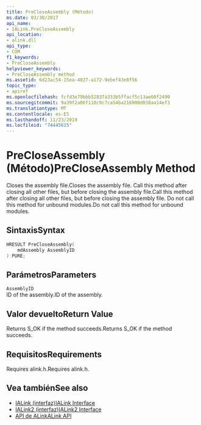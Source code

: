 ```yaml
---
title: PreCloseAssembly (Método)
ms.date: 03/30/2017
api_name:
- IALink.PreCloseAssembly
api_location:
- alink.dll
api_type:
- COM
f1_keywords:
- PreCloseAssembly
helpviewer_keywords:
- PreCloseAssembly method
ms.assetid: 6d23ac54-15ea-4027-a172-9ebef43e8f56
topic_type:
- apiref
ms.openlocfilehash: fcfd3e79bbb52837a333b5ffacf5c13ae60f2490
ms.sourcegitcommit: 9a39f2a06f110c9c7ca54ba216900d038aa14ef3
ms.translationtype: MT
ms.contentlocale: es-ES
ms.lasthandoff: 11/23/2019
ms.locfileid: "74445615"
---
```

# <a name="precloseassembly-method"></a><span data-ttu-id="ce3db-102">PreCloseAssembly (Método)</span><span class="sxs-lookup"><span data-stu-id="ce3db-102">PreCloseAssembly Method</span></span>
<span data-ttu-id="ce3db-103">Closes the assembly file.</span><span class="sxs-lookup"><span data-stu-id="ce3db-103">Closes the assembly file.</span></span> <span data-ttu-id="ce3db-104">Call this method after closing all other files, but before closing the assembly file.</span><span class="sxs-lookup"><span data-stu-id="ce3db-104">Call this method after closing all other files, but before closing the assembly file.</span></span> <span data-ttu-id="ce3db-105">Do not call this method for unbound modules.</span><span class="sxs-lookup"><span data-stu-id="ce3db-105">Do not call this method for unbound modules.</span></span>  
  
## <a name="syntax"></a><span data-ttu-id="ce3db-106">Sintaxis</span><span class="sxs-lookup"><span data-stu-id="ce3db-106">Syntax</span></span>  
  
```cpp  
HRESULT PreCloseAssembly(  
    mdAssembly AssemblyID  
) PURE;  
```  
  
## <a name="parameters"></a><span data-ttu-id="ce3db-107">Parámetros</span><span class="sxs-lookup"><span data-stu-id="ce3db-107">Parameters</span></span>  
 `AssemblyID`  
 <span data-ttu-id="ce3db-108">ID of the assembly.</span><span class="sxs-lookup"><span data-stu-id="ce3db-108">ID of the assembly.</span></span>  
  
## <a name="return-value"></a><span data-ttu-id="ce3db-109">Valor devuelto</span><span class="sxs-lookup"><span data-stu-id="ce3db-109">Return Value</span></span>  
 <span data-ttu-id="ce3db-110">Returns S_OK if the method succeeds.</span><span class="sxs-lookup"><span data-stu-id="ce3db-110">Returns S_OK if the method succeeds.</span></span>  
  
## <a name="requirements"></a><span data-ttu-id="ce3db-111">Requisitos</span><span class="sxs-lookup"><span data-stu-id="ce3db-111">Requirements</span></span>  
 <span data-ttu-id="ce3db-112">Requires alink.h.</span><span class="sxs-lookup"><span data-stu-id="ce3db-112">Requires alink.h.</span></span>  
  
## <a name="see-also"></a><span data-ttu-id="ce3db-113">Vea también</span><span class="sxs-lookup"><span data-stu-id="ce3db-113">See also</span></span>

- [<span data-ttu-id="ce3db-114">IALink (interfaz)</span><span class="sxs-lookup"><span data-stu-id="ce3db-114">IALink Interface</span></span>](ialink-interface.md)
- [<span data-ttu-id="ce3db-115">IALink2 (interfaz)</span><span class="sxs-lookup"><span data-stu-id="ce3db-115">IALink2 Interface</span></span>](ialink2-interface.md)
- [<span data-ttu-id="ce3db-116">API de ALink</span><span class="sxs-lookup"><span data-stu-id="ce3db-116">ALink API</span></span>](index.md)
